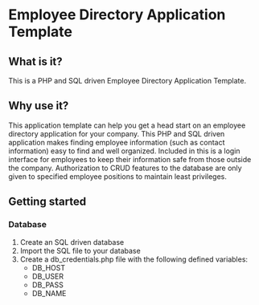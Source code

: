 # Employee Directory Application Template

## What is it?

This is a PHP and SQL driven Employee Directory Application Template.

## Why use it?

This application template can help you get a head start on an employee directory application for your company. This PHP and SQL driven application makes finding employee information (such as contact information) easy to find and well organized. Included in this is a login interface for employees to keep their information safe from those outside the company. Authorization to CRUD features to the database are only given to specified employee positions to maintain least privileges.

## Getting started

### Database

1. Create an SQL driven database
2. Import the SQL file to your database
3. Create a db_credentials.php file with the following defined variables:
   - DB_HOST
   - DB_USER
   - DB_PASS
   - DB_NAME
